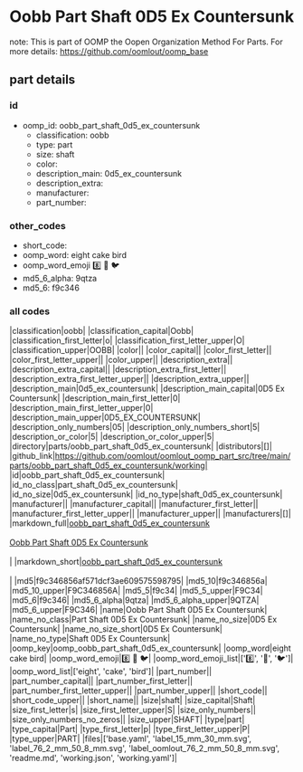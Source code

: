# Oobb Part Shaft 0D5 Ex Countersunk  

note: This is part of OOMP the Oopen Organization Method For Parts. For more details: https://github.com/oomlout/oomp_base

##  part details





### id
* oomp_id: oobb_part_shaft_0d5_ex_countersunk
  * classification: oobb
  * type: part
  * size: shaft
  * color: 
  * description_main: 0d5_ex_countersunk
  * description_extra: 
  * manufacturer: 
  * part_number: 

### other_codes
* short_code: 
* oomp_word: eight cake bird
* oomp_word_emoji :eight: :cake: :bird:
* md5_6_alpha: 9qtza
* md5_6: f9c346

### all codes 
|classification|oobb|
|classification_capital|Oobb|
|classification_first_letter|o|
|classification_first_letter_upper|O|
|classification_upper|OOBB|
|color||
|color_capital||
|color_first_letter||
|color_first_letter_upper||
|color_upper||
|description_extra||
|description_extra_capital||
|description_extra_first_letter||
|description_extra_first_letter_upper||
|description_extra_upper||
|description_main|0d5_ex_countersunk|
|description_main_capital|0D5 Ex Countersunk|
|description_main_first_letter|0|
|description_main_first_letter_upper|0|
|description_main_upper|0D5_EX_COUNTERSUNK|
|description_only_numbers|05|
|description_only_numbers_short|5|
|description_or_color|5|
|description_or_color_upper|5|
|directory|parts/oobb_part_shaft_0d5_ex_countersunk|
|distributors|[]|
|github_link|https://github.com/oomlout/oomlout_oomp_part_src/tree/main/parts/oobb_part_shaft_0d5_ex_countersunk/working|
|id|oobb_part_shaft_0d5_ex_countersunk|
|id_no_class|part_shaft_0d5_ex_countersunk|
|id_no_size|0d5_ex_countersunk|
|id_no_type|shaft_0d5_ex_countersunk|
|manufacturer||
|manufacturer_capital||
|manufacturer_first_letter||
|manufacturer_first_letter_upper||
|manufacturer_upper||
|manufacturers|[]|
|markdown_full|[oobb_part_shaft_0d5_ex_countersunk](https://github.com/oomlout/oomlout_oomp_part_src/tree/main/parts/oobb_part_shaft_0d5_ex_countersunk/working)<br>[](https://github.com/oomlout/oomlout_oomp_part_src/tree/main/parts/oobb_part_shaft_0d5_ex_countersunk/working)<br>[Oobb Part Shaft 0D5 Ex Countersunk](https://github.com/oomlout/oomlout_oomp_part_src/tree/main/parts/oobb_part_shaft_0d5_ex_countersunk/working)<br><br>|
|markdown_short|[oobb_part_shaft_0d5_ex_countersunk](https://github.com/oomlout/oomlout_oomp_part_src/tree/main/parts/oobb_part_shaft_0d5_ex_countersunk/working)<br><br>|
|md5|f9c346856af571dcf3ae609575598795|
|md5_10|f9c346856a|
|md5_10_upper|F9C346856A|
|md5_5|f9c34|
|md5_5_upper|F9C34|
|md5_6|f9c346|
|md5_6_alpha|9qtza|
|md5_6_alpha_upper|9QTZA|
|md5_6_upper|F9C346|
|name|Oobb Part Shaft 0D5 Ex Countersunk|
|name_no_class|Part Shaft 0D5 Ex Countersunk|
|name_no_size|0D5 Ex Countersunk|
|name_no_size_short|0D5 Ex Countersunk|
|name_no_type|Shaft 0D5 Ex Countersunk|
|oomp_key|oomp_oobb_part_shaft_0d5_ex_countersunk|
|oomp_word|eight cake bird|
|oomp_word_emoji|:eight: :cake: :bird:|
|oomp_word_emoji_list|[':eight:', ':cake:', ':bird:']|
|oomp_word_list|['eight', 'cake', 'bird']|
|part_number||
|part_number_capital||
|part_number_first_letter||
|part_number_first_letter_upper||
|part_number_upper||
|short_code||
|short_code_upper||
|short_name||
|size|shaft|
|size_capital|Shaft|
|size_first_letter|s|
|size_first_letter_upper|S|
|size_only_numbers||
|size_only_numbers_no_zeros||
|size_upper|SHAFT|
|type|part|
|type_capital|Part|
|type_first_letter|p|
|type_first_letter_upper|P|
|type_upper|PART|
|files|['base.yaml', 'label_15_mm_30_mm.svg', 'label_76_2_mm_50_8_mm.svg', 'label_oomlout_76_2_mm_50_8_mm.svg', 'readme.md', 'working.json', 'working.yaml']|
